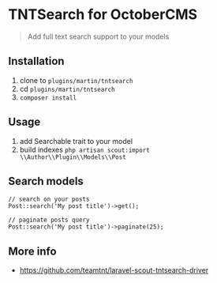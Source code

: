 # TNTSearch for OctoberCMS
> Add full text search support to your models


## Installation
1. clone to `plugins/martin/tntsearch`
2. cd `plugins/martin/tntsearch`
3. `composer install`


## Usage
1. add Searchable trait to your model
2. build indexes `php artisan scout:import \\Author\\Plugin\\Models\\Post`


## Search models
```
// search on your posts
Post::search('My post title')->get();

// paginate posts query
Post::search('My post title')->paginate(25);
```


## More info
* https://github.com/teamtnt/laravel-scout-tntsearch-driver
